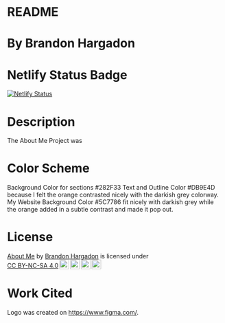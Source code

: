 # README

# By Brandon Hargadon

# Netlify Status Badge
[![Netlify Status](https://api.netlify.com/api/v1/badges/e0388ff0-066d-47f2-8741-9f8c47aa901d/deploy-status)](https://app.netlify.com/sites/about-me-brand-harg/deploys)

# Description
The About Me Project was

# Color Scheme
Background Color for sections #282F33 Text and Outline Color #DB9E4D because I felt the orange contrasted nicely with the darkish grey colorway. My Website Background Color #5C7786 fit nicely with darkish grey while the orange added in a subtle contrast and made it pop out.

# License
<p xmlns:cc="http://creativecommons.org/ns#" xmlns:dct="http://purl.org/dc/terms/"><a property="dct:title" rel="cc:attributionURL" href="https://github.com/RVCC-IDMX/about-me-brand-harg/tree/final-draft">About Me</a> by <a rel="cc:attributionURL dct:creator" property="cc:attributionName" href="https://about-me-brand-harg.netlify.app/">Brandon Hargadon</a> is licensed under <a href="https://creativecommons.org/licenses/by-nc-sa/4.0/?ref=chooser-v1" target="_blank" rel="license noopener noreferrer" style="display:inline-block;">CC BY-NC-SA 4.0<img style="height:22px!important;margin-left:3px;vertical-align:text-bottom;" src="https://mirrors.creativecommons.org/presskit/icons/cc.svg?ref=chooser-v1" alt=""><img style="height:22px!important;margin-left:3px;vertical-align:text-bottom;" src="https://mirrors.creativecommons.org/presskit/icons/by.svg?ref=chooser-v1" alt=""><img style="height:22px!important;margin-left:3px;vertical-align:text-bottom;" src="https://mirrors.creativecommons.org/presskit/icons/nc.svg?ref=chooser-v1" alt=""><img style="height:22px!important;margin-left:3px;vertical-align:text-bottom;" src="https://mirrors.creativecommons.org/presskit/icons/sa.svg?ref=chooser-v1" alt=""></a></p>

# Work Cited
Logo was created on https://www.figma.com/.
